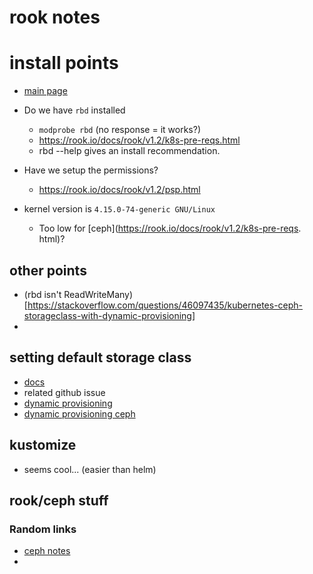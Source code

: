 # rook notes


# install points

- [main page](https://rook.io/docs/rook/v1.2/k8s-pre-reqs.html)

- Do we have `rbd` installed
  - `modprobe rbd` (no response = it works?)
  - https://rook.io/docs/rook/v1.2/k8s-pre-reqs.html
  - rbd --help gives an install recommendation.

- Have we setup the permissions?
  - https://rook.io/docs/rook/v1.2/psp.html

- kernel version is `4.15.0-74-generic GNU/Linux`
  - Too low for [ceph](https://rook.io/docs/rook/v1.2/k8s-pre-reqs.
  html)?

## other points

- (rbd isn't ReadWriteMany)[https://stackoverflow.com/questions/46097435/kubernetes-ceph-storageclass-with-dynamic-provisioning]
- 

## setting default storage class

- [docs](https://kubernetes.io/docs/tasks/administer-cluster/change-default-storage-class/)
- related github issue
- [dynamic provisioning](https://kubernetes.io/blog/2017/03/dynamic-provisioning-and-storage-classes-kubernetes)
- [dynamic provisioning ceph](https://docs.okd.io/latest/install_config/persistent_storage/dynamically_provisioning_pvs.html)

## kustomize

- seems cool... (easier than helm)

## rook/ceph stuff

### Random links

- [ceph notes](https://ceph.io/install/)
- 